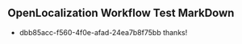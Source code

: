 ## OpenLocalization Workflow Test MarkDown
* dbb85acc-f560-4f0e-afad-24ea7b8f75bb thanks!

<!--HONumber=Jul16_HO4-->


